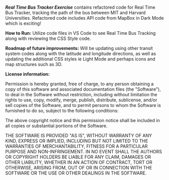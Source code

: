 ***Real Time Bus Tracker Exercise*** contains refactored code for Real Time Bus Tracker, tracking the path of the bus between MIT and Harvard Universities. Refactored code includes API code from MapBox in Dark Mode which is exciting! 

**How to Run:** Utilize code files in VS Code to see Real Time Bus Tracking along with reviewing the CSS Style code. 

**Roadmap of future improvements:** Will be updating using other transit system codes along with the latitude and longitude directions, as well as updating the additional CSS styles ie Light Mode and perhaps icons and map structures such as 3D. 

**License information:** 

Permission is hereby granted, free of charge, to any person obtaining a copy
of this software and associated documentation files (the "Software"), to deal
in the Software without restriction, including without limitation the rights
to use, copy, modify, merge, publish, distribute, sublicense, and/or sell
copies of the Software, and to permit persons to whom the Software is
furnished to do so, subject to the following conditions:

The above copyright notice and this permission notice shall be included in all
copies or substantial portions of the Software.

THE SOFTWARE IS PROVIDED "AS IS", WITHOUT WARRANTY OF ANY KIND, EXPRESS OR
IMPLIED, INCLUDING BUT NOT LIMITED TO THE WARRANTIES OF MERCHANTABILITY,
FITNESS FOR A PARTICULAR PURPOSE AND NON-INFRINGEMENT. IN NO EVENT SHALL THE
AUTHORS OR COPYRIGHT HOLDERS BE LIABLE FOR ANY CLAIM, DAMAGES OR OTHER
LIABILITY, WHETHER IN AN ACTION OF CONTRACT, TORT OR OTHERWISE, ARISING FROM,
OUT OF OR IN CONNECTION WITH THE SOFTWARE OR THE USE OR OTHER DEALINGS IN THE
SOFTWARE.
